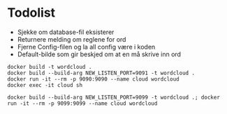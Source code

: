 # Todolist
- Sjekke om database-fil eksisterer
- Returnere melding om reglene for ord
- Fjerne Config-filen og la all config være i koden
- Default-bilde som gir beskjed om at en må skrive inn ord

```
docker build -t wordcloud .
docker build --build-arg NEW_LISTEN_PORT=9091 -t wordcloud .
docker run -it --rm -p 9090:9090 --name cloud wordcloud
docker exec -it cloud sh

docker build --build-arg NEW_LISTEN_PORT=9099 -t wordcloud .; docker run -it --rm -p 9099:9099 --name cloud wordcloud
```